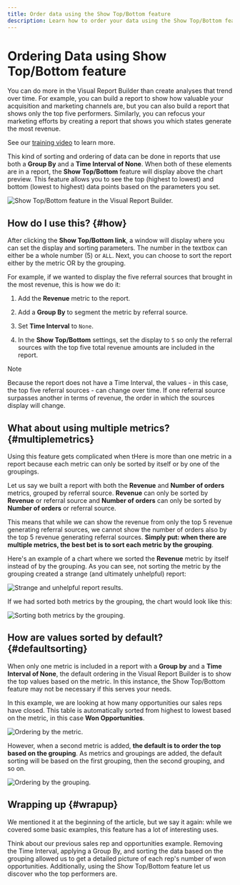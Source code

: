 ```yaml
---
title: Order data using the Show Top/Bottom feature
description: Learn how to order your data using the Show Top/Bottom feature.
---
```

# Ordering Data using Show Top/Bottom feature

You can do more in the Visual Report Builder than create analyses that trend over time. For example, you can build a report to show how valuable your acquisition and marketing channels are, but you can also build a report that shows only the top five performers. Similarly, you can refocus your marketing efforts by creating a report that shows you which states generate the most revenue.

See our [training video](https://support.magento.com/hc/en-us/articles/360016730091) to learn more.

This kind of sorting and ordering of data can be done in reports that use both a **Group By** and a **Time Interval of None**. When both of these elements are in a report, the **Show Top/Bottom** feature will display above the chart preview. This feature allows you to see the top (highest to lowest) and bottom (lowest to highest) data points based on the parameters you set.

![Show Top/Bottom feature in the Visual Report Builder.](../../mbi/assets//Show_Top_Bottom.png)<!--{:.zoom}-->

## How do I use this? {#how}

After clicking the **Show Top/Bottom link**, a window will display where you can set the display and sorting parameters. The number in the textbox can either be a whole number (5) or `ALL`. Next, you can choose to sort the report either by the metric OR by the grouping.

For example, if we wanted to display the five referral sources that brought in the most revenue, this is how we do it:

1. Add the **Revenue** metric to the report.

1. Add a **Group By** to segment the metric by referral source.

1. Set **Time Interval** to `None`.

1. In the **Show Top/Bottom** settings, set the display to `5` so only the referral sources with the top five total revenue amounts are included in the report.

>[!NOTE]
>
>Because the report does not have a Time Interval, the values - in this case, the top five referral sources - can change over time. If one referral source surpasses another in terms of revenue, the order in which the sources display will change.

## What about using multiple metrics? {#multiplemetrics}

Using this feature gets complicated when tHere is more than one metric in a report because each metric can only be sorted by itself or by one of the groupings.

Let us say we built a report with both the **Revenue** and **Number of orders** metrics, grouped by referral source. **Revenue** can only be sorted by **Revenue** or referral source and **Number of orders** can only be sorted by **Number of orders** or referral source.

This means that while we can show the revenue from only the top 5 revenue generating referral sources, we cannot show the number of orders also by the top 5 revenue generating referral sources. **Simply put: when there are multiple metrics, the best bet is to sort each metric by the grouping**.

Here's an example of a chart where we sorted the **Revenue** metric by itself instead of by the grouping. As you can see, not sorting the metric by the grouping created a strange (and ultimately unhelpful) report:

![Strange and unhelpful report results.](../../mbi/assets//Screen_Shot_2015-12-17_at_3.53.13_PM.png)<!--{:.zoom}-->

If we had sorted both metrics by the grouping, the chart would look like this:

![Sorting both metrics by the grouping.](../../mbi/assets//Screen_Shot_2015-12-17_at_3.55.29_PM.png)<!--{:.zoom}-->

## How are values sorted by default? {#defaultsorting}

When only one metric is included in a report with a **Group by** and a **Time Interval of None**, the default ordering in the Visual Report Builder is to show the top values based on the metric. In this instance, the Show Top/Bottom feature may not be necessary if this serves your needs.

In this example, we are looking at how many opportunities our sales reps have closed. This table is automatically sorted from highest to lowest based on the metric, in this case **Won Opportunities**.

![Ordering by the metric.](../../mbi/assets//Ordered_by_metric.png)<!--{:.zoom}-->

However, when a second metric is added, **the default is to order the top based on the grouping**. As metrics and groupings are added, the default sorting will be based on the first grouping, then the second grouping, and so on.

![Ordering by the grouping.](../../mbi/assets//Ordered_by_grouping.png)<!--{:.zoom}-->

## Wrapping up {#wrapup}

We mentioned it at the beginning of the article, but we say it again: while we covered some basic examples, this feature has a lot of interesting uses.

Think about our previous sales rep and opportunities example. Removing the Time Interval, applying a Group By, and sorting the data based on the grouping allowed us to get a detailed picture of each rep's number of won opportunities. Additionally, using the Show Top/Bottom feature let us discover who the top performers are.
